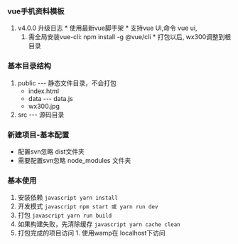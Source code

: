 ### vue手机资料模板
  1. v4.0.0 升级日志
    * 使用最新vue脚手架
    * 支持vue UI,命令 vue ui,
      1. 需全局安装vue-cli:  npm install -g @vue/cli
    * 打包以后, wx300调整到根目录

### 基本目录结构
  1. public --- 静态文件目录，不会打包
     * index.html
     * data --- data.js
     * wx300.jpg
  2. src  --- 源码目录
    
### 新建项目-基本配置 
  * 配置svn忽略 dist文件夹
  * 需要配置svn忽略 node_modules 文件夹

### 基本使用
  1. 安装依赖
    ``` javascript
      yarn install
    ```
  2. 开发模式
    ``` javascript
      npm start 或 yarn run dev
    ```  
  3. 打包
    ``` javascript
      yarn run build
    ```  
  4. 如果构建失败，先清除缓存
    ``` javascript
      yarn cache clean
    ```    
  5. 打包完成的项目访问
    1. 使用wamp在 localhost下访问

